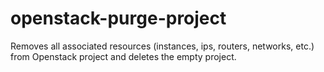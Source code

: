 # openstack-purge-project
Removes all associated resources (instances, ips, routers, networks, etc.) from Openstack project and deletes the empty project.
